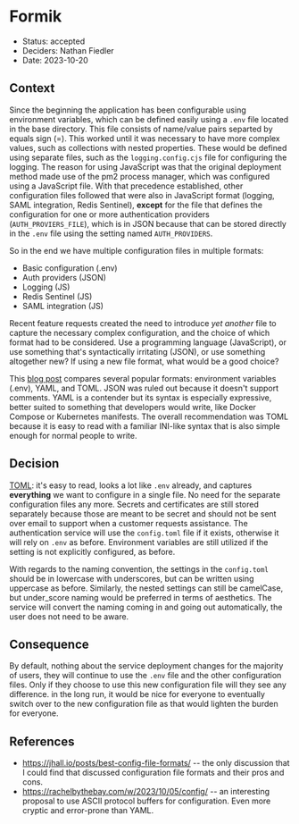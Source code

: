 # Formik

* Status: accepted
* Deciders: Nathan Fiedler
* Date: 2023-10-20

## Context

Since the beginning the application has been configurable using environment
variables, which can be defined easily using a `.env` file located in the base
directory. This file consists of name/value pairs separted by equals sign (=).
This worked until it was necessary to have more complex values, such as
collections with nested properties. These would be defined using separate files,
such as the `logging.config.cjs` file for configuring the logging. The reason
for using JavaScript was that the original deployment method made use of the pm2
process manager, which was configured using a JavaScript file. With that
precedence established, other configuration files followed that were also in
JavaScript format (logging, SAML integration, Redis Sentinel), **except** for
the file that defines the configuration for one or more authentication providers
(`AUTH_PROVIERS_FILE`), which is in JSON because that can be stored directly in
the `.env` file using the setting named `AUTH_PROVIDERS`.

So in the end we have multiple configuration files in multiple formats:

* Basic configuration (.env)
* Auth providers (JSON)
* Logging (JS)
* Redis Sentinel (JS)
* SAML integration (JS)

Recent feature requests created the need to introduce *yet another* file to
capture the necessary complex configuration, and the choice of which format had
to be considered. Use a programming language (JavaScript), or use something
that's syntactically irritating (JSON), or use something altogether new? If
using a new file format, what would be a good choice?

This [blog post](https://jhall.io/posts/best-config-file-formats/) compares
several popular formats: environment variables (.env), YAML, and TOML. JSON was
ruled out because it doesn't support comments. YAML is a contender but its
syntax is especially expressive, better suited to something that developers
would write, like Docker Compose or Kubernetes manifests. The overall
recommendation was TOML because it is easy to read with a familiar INI-like
syntax that is also simple enough for normal people to write.

## Decision

[TOML](https://toml.io/): it's easy to read, looks a lot like `.env` already,
and captures **everything** we want to configure in a single file. No need for
the separate configuration files any more. Secrets and certificates are still
stored separately because those are meant to be secret and should not be sent
over email to support when a customer requests assistance. The authentication
service will use the `config.toml` file if it exists, otherwise it will rely on
`.env` as before. Environment variables are still utilized if the setting is not
explicitly configured, as before.

With regards to the naming convention, the settings in the `config.toml` should
be in lowercase with underscores, but can be written using uppercase as before.
Similarly, the nested settings can still be camelCase, but under_score naming
would be preferred in terms of aesthetics. The service will convert the naming
coming in and going out automatically, the user does not need to be aware.

## Consequence

By default, nothing about the service deployment changes for the majority of
users, they will continue to use the `.env` file and the other configuration
files. Only if they choose to use this new configuration file will they see any
difference. in the long run, it would be nice for everyone to eventually switch
over to the new configuration file as that would lighten the burden for
everyone.

## References

* https://jhall.io/posts/best-config-file-formats/ -- the only discussion that I could find that discussed configuration file formats and their pros and cons.
* https://rachelbythebay.com/w/2023/10/05/config/ -- an interesting proposal to use
ASCII protocol buffers for configuration. Even more cryptic and error-prone than YAML.
